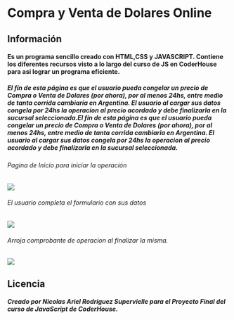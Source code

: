 # Compra y Venta de Dolares Online

## Información

#### Es un programa sencillo creado con HTML,CSS y JAVASCRIPT. Contiene los diferentes recursos visto a lo largo del curso de JS en CoderHouse para asi lograr un programa eficiente.

##### El fín de esta página es que el usuario pueda congelar un precio de Compra o Venta de Dolares (por ahora), por al menos 24hs, entre medio de tanta corrida cambiaria en Argentina. El usuario al cargar sus datos congela por 24hs la operacion al precio acordado y debe finalizarla en la sucursal seleccionada.El fín de esta página es que el usuario pueda congelar un precio de Compra o Venta de Dolares (por ahora), por al menos 24hs, entre medio de tanta corrida cambiaria en Argentina. El usuario al cargar sus datos congela por 24hs la operacion al precio acordado y debe finalizarla en la sucursal seleccionada.

###### Pagina de Inicio para iniciar la operación
![](https://i.postimg.cc/xCPcMD1D/Pantallazo-index.png)

###### El usuario completa el formulario con sus datos
![](https://i.postimg.cc/pXWmsxb5/Pantallazo-23-05-2023-06-41-23.png)

###### Arroja comprobante de operacion al finalizar la misma.
![](https://i.postimg.cc/kGjp39jX/Pantallazo-23-05-2023-06-40-55.png)

## Licencia

##### Creado por Nicolas Ariel Rodriguez Supervielle para el Proyecto Final del curso de JavaScript de CoderHouse.